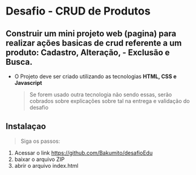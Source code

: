 # Desafio - CRUD de Produtos

## Construir um mini projeto web (pagina) para realizar ações basicas de crud referente a um produto: **Cadastro, Alteração, - Exclusão e Busca**.

- O Projeto deve ser criado utilizando as tecnologias **HTML, CSS e Javascript**
  > Se forem usado outra tecnologia não sendo essas, serão cobrados sobre explicações sobre tal na entrega e validação do desafio

## Instalaçao

> Siga os passos:

1. Acessar o link https://github.com/Bakumito/desafioEdu
2. baixar o arquivo ZIP
3. abrir o arquivo index.html
